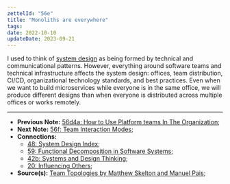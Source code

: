 ```yaml
---
zettelId: "56e"
title: "Monoliths are everywhere"
tags:
date: 2022-10-10
updateDate: 2023-09-21
---
```


I used to think of [system design](/notes/48/) as being formed by technical and communicational patterns. However, everything around software teams and technical infrastructure affects the system design: offices, team distribution, CI/CD, organizational technology standards, and best practices. Even when we want to build microservices while everyone is in the same office, we will produce different designs than when everyone is distributed across multiple offices or works remotely.

---

- **Previous Note:** [56d4a: How to Use Platform teams In The Organization](/notes/56d4a/);
- **Next Note:** [56f: Team Interaction Modes](/notes/56f/);
- **Connections:**
  - [48: System Design Index](/notes/48/);
  - [59: Functional Decomposition in Software Systems](/notes/59/);
  - [42b: Systems and Design Thinking](/notes/42b/);
  - [20: Influencing Others](/notes/20/);
- **Source(s):** [Team Topologies by Matthew Skelton and Manuel Pais](/books/team-topologies-book-review-summary-and-notes/);
